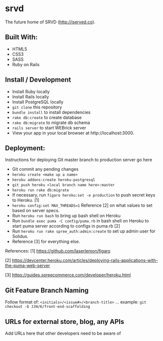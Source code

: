 # srvd
The future home of SRVD (http://iserved.co).

## Built With:

* HTML5
* CSS3
* SASS
* Ruby on Rails

## Install / Development

* Install Ruby locally
* Install Rails locally
* Install PostgreSQL locally
* `git clone` this repository
* `bundle install` to install dependencies
* `rake db:create` to create database
* `rake db:migrate` to migrate db schema
* `rails server` to start WEBrick server
* View your app in your local browser at http://localhost:3000.




## Deployment:
Instructions for deploying Git master branch to production server go here

* Git commit any pending changes
* `heroku create <make up a name>`
* `heroku addons:create heroku-postgresql`
* `git push heroku <local branch name here>:master`
* `heroku run rake db:migrate`
* If necessary, run `figaro heroku:set -e production` to push secret keys to Heroku. [1]
* `heroku config:set MAX_THREADS=1` Reference [2] on what values to set based on server specs.
* Run `heroku run bash` to bring up bash shell on Heroku
* Run `bundle exec puma -C config/puma.rb` in bash shell on Heroku to start puma server according to configs in puma.rb [2]
* Run `heroku run rake spree_auth:admin:create` to set up admin user for Solidus.
* Reference [3] for everything else.

References:
[1] https://github.com/laserlemon/figaro

[2] https://devcenter.heroku.com/articles/deploying-rails-applications-with-the-puma-web-server

[3] https://guides.spreecommerce.com/developer/heroku.html
## Git Feature Branch Naming
Follow format of: `<initials>/<issue#>/<branch-title>` … example: `git checkout -b JJH/6/front-end-scaffolding`

## URLs for external store, blog, any APIs
Add URLs here that other developers need to be aware of
